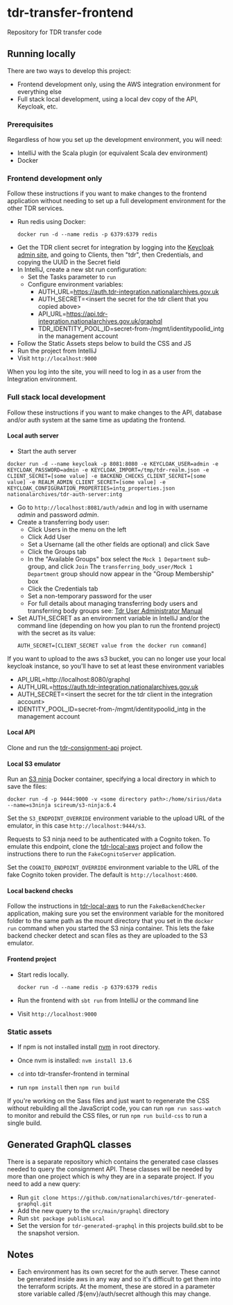 # tdr-transfer-frontend
Repository for TDR transfer code

## Running locally

There are two ways to develop this project:

- Frontend development only, using the AWS integration environment for everything else
- Full stack local development, using a local dev copy of the API, Keycloak, etc.

### Prerequisites

Regardless of how you set up the development environment, you will need:

- IntelliJ with the Scala plugin (or equivalent Scala dev environment)
- Docker

### Frontend development only

Follow these instructions if you want to make changes to the frontend application without needing to set up a full
development environment for the other TDR services.

- Run redis using Docker:
  ```
  docker run -d --name redis -p 6379:6379 redis
  ```
- Get the TDR client secret for integration by logging into the [Keycloak admin site][auth-admin], and going to Clients,
  then "tdr", then Credentials, and copying the UUID in the Secret field
- In IntelliJ, create a new sbt run configuration:
  - Set the Tasks parameter to `run`
  - Configure environment variables:
    - AUTH_URL=https://auth.tdr-integration.nationalarchives.gov.uk
    - AUTH_SECRET=\<insert the secret for the tdr client that you copied above\>
    - API_URL=https://api.tdr-integration.nationalarchives.gov.uk/graphql
    - TDR_IDENTITY_POOL_ID=secret-from-/mgmt/identitypoolid_intg in the management account
- Follow the Static Assets steps below to build the CSS and JS
- Run the project from IntelliJ
- Visit `http://localhost:9000`

When you log into the site, you will need to log in as a user from the Integration environment.

[auth-admin]: https://auth.tdr-integration.nationalarchives.gov.uk/auth/admin

### Full stack local development

Follow these instructions if you want to make changes to the API, database and/or auth system at the same time as
updating the frontend.

#### Local auth server

-  Start the auth server
  ```
  docker run -d --name keycloak -p 8081:8080 -e KEYCLOAK_USER=admin -e KEYCLOAK_PASSWORD=admin -e KEYCLOAK_IMPORT=/tmp/tdr-realm.json -e CLIENT_SECRET=[some value] -e BACKEND_CHECKS_CLIENT_SECRET=[some value] -e REALM_ADMIN_CLIENT_SECRET=[some value] -e KEYCLOAK_CONFIGURATION_PROPERTIES=intg_properties.json nationalarchives/tdr-auth-server:intg
  ```
- Go to `http://localhost:8081/auth/admin` and log in with username *admin* and password *admin*.  
- Create a transferring body user:
  - Click Users in the menu on the left
  - Click Add User
  - Set a Username (all the other fields are optional) and click Save
  - Click the Groups tab
  - In the "Available Groups" box select the `Mock 1 Department` sub-group, and click `Join`
    The `transferring_body_user/Mock 1 Department` group should now appear in the "Group Membership" box
  - Click the Credentials tab
  - Set a non-temporary password for the user
  - For full details about managing transferring body users and transferring body groups see: [Tdr User Administrator Manual](https://github.com/nationalarchives/tdr-dev-documentation/blob/master/tdr-admins/tdr-user-administrator.md)
- Set AUTH_SECRET as an environment variable in IntelliJ and/or the command line (depending on how you plan to run the
  frontend project) with the secret as its value:
  ```
  AUTH_SECRET=[CLIENT_SECRET value from the docker run command]
  ```
  
If you want to upload to the aws s3 bucket, you can no longer use your local keycloak instance, so you'll have to set at least these environment variables
- API_URL=http://localhost:8080/graphql
- AUTH_URL=https://auth.tdr-integration.nationalarchives.gov.uk
- AUTH_SECRET=\<insert the secret for the tdr client in the integration account\>
- IDENTITY_POOL_ID=secret-from-/mgmt/identitypoolid_intg in the management account

#### Local API

Clone and run the [tdr-consignment-api] project.

[tdr-consignment-api]: https://github.com/nationalarchives/tdr-consignment-api

#### Local S3 emulator

Run an [S3 ninja] Docker container, specifying a local directory in which to save the files:

```
docker run -d -p 9444:9000 -v <some directory path>:/home/sirius/data --name=s3ninja scireum/s3-ninja:6.4
```

Set the `S3_ENDPOINT_OVERRIDE` environment variable to the upload URL of the emulator, in this case
`http://localhost:9444/s3`.

Requests to S3 ninja need to be authenticated with a Cognito token. To emulate this endpoint, clone the
[tdr-local-aws] project and follow the instructions there to run the `FakeCognitoServer` application.

Set the `COGNITO_ENDPOINT_OVERRIDE` environment variable to the URL of the fake Cognito token provider.
The default is `http://localhost:4600`.

[S3 ninja]: https://s3ninja.net/
[tdr-local-aws]: https://github.com/nationalarchives/tdr-local-aws

#### Local backend checks

Follow the instructions in [tdr-local-aws] to run the `FakeBackendChecker` application, making sure you set
the environment variable for the monitored folder to the same path as the mount directory that you set in
the `docker run` command when you started the S3 ninja container. This lets the fake backend checker detect
and scan files as they are uploaded to the S3 emulator.

#### Frontend project

* Start redis locally.

    `docker run -d --name redis -p 6379:6379 redis`
* Run the frontend with `sbt run` from IntelliJ or the command line
* Visit `http://localhost:9000`

### Static assets

* If npm is not installed install [nvm](https://github.com/nvm-sh/nvm) in root directory.

* Once nvm is installed:
    `nvm install 13.6`

* `cd` into tdr-transfer-frontend in terminal

* run  `npm install` then `npm run build`

If you're working on the Sass files and just want to regenerate the CSS without rebuilding all the JavaScript code, you
can run `npm run sass-watch` to monitor and rebuild the CSS files, or run `npm run build-css` to run a single build.

## Generated GraphQL classes

There is a separate repository which contains the generated case classes needed to query the consignment API. 
These classes will be needed by more than one project which is why they are in a separate project.
If you need to add a new query:

* Run `git clone https://github.com/nationalarchives/tdr-generated-graphql.git`
* Add the new query to the `src/main/graphql` directory
* Run `sbt package publishLocal`
* Set the version for `tdr-generated-graphql` in this projects build.sbt to be the snapshot version.

## Notes
* Each environment has its own secret for the auth server. These cannot be generated inside aws in any way and so it's difficult to get them into the terraform scripts. At the moment, these are stored in a parameter store variable called /${env}/auth/secret although this may change.
